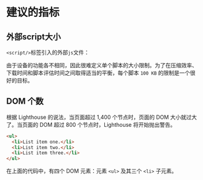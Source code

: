 # 建议的指标

## 外部script大小

`<script/>`标签引入的外部`js`文件：

由于设备的功能各不相同，因此很难定义单个脚本的大小限制。为了在压缩效率、下载时间和脚本评估时间之间取得适当的平衡，每个脚本 `100 KB` 的限制是一个很好的目标。

## DOM 个数

根据 Lighthouse 的说法，当页面超过 1,400 个节点时，页面的 DOM 大小就过大了。当页面的 DOM 超过 800 个节点时，Lighthouse 将开始抛出警告。

```html
<ul>
  <li>List item one.</li>
  <li>List item two.</li>
  <li>List item three.</li>
</ul>
```

在上面的代码中，有四个 DOM 元素：元素 `<ul>` 及其三个 `<li>` 子元素。

